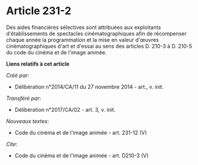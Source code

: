 # Article 231-2

Des aides financières sélectives sont attribuées aux exploitants d'établissements de spectacles cinématographiques afin de
récompenser chaque année la programmation et la mise en valeur d'œuvres cinématographiques d'art et d'essai au sens des
articles D. 210-3 à D. 210-5 du code du cinéma et de l'image animée.

**Liens relatifs à cet article**

_Créé par_:

  - Délibération n°2014/CA/11 du 27 novembre 2014 - art., v. init.

_Transféré par_:

  - Délibération n°2017/CA/02 - art. 3, v. init.

_Nouveaux textes_:

  - Code du cinéma et de l'image animée - art. 231-12 (V)

_Cite_:

  - Code du cinéma et de l'image animée - art. D210-3 (V)
